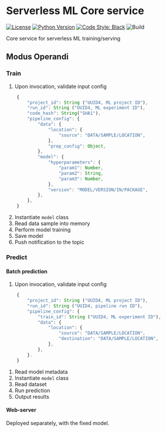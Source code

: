 # Serverless ML Core service

[![License](https://img.shields.io/badge/license-Apache%202.0-blue.svg)](https://opensource.org/licenses/Apache-2.0)
[![Python Version](https://img.shields.io/badge/python-3.7%20%7C%203.8-blue.svg)](https://github.com/serverlessml/core/)
[![Code Style: Black](https://img.shields.io/badge/code%20style-black-black.svg)](https://github.com/ambv/black)
![Build](https://github.com/serverlessml/core/workflows/Build/badge.svg?branch=master)

Core service for serverless ML training/serving


## Modus Operandi

### Train

1. Upon invocation, validate input config

```javascript
    {
        "project_id": String ("UUID4, ML project ID"),
        "run_id": String ("UUID4, ML experiment ID"),
        "code_hash": String("SHA1"),
        "pipeline_config": {
            "data": {
                "location": {
                    "source": "DATA/SAMPLE/LOCATION",
                },
                "prep_config": Object,
            },
            "model": {
                "hyperparameters": {
                    "param1": Number,
                    "param2": String,
                    "param3": Number,
                },
                "version": "MODEL/VERSION/IN/PACKAGE",
            },
        },
    }
```

2. Instantiate `model` class
3. Read data sample into memory
4. Perform model training
5. Save model
6. Push notification to the topic


### Predict

#### Batch prediction

1. Upon invocation, validate input config

```javascript
    {
        "project_id": String ("UUID4, ML project ID"),
        "run_id": String ("UUID4, pipeline run ID"),
        "pipeline_config": {
            "train_id": String ("UUID4, ML experiment ID"),
            "data": {
                "location": {
                    "source": "DATA/SAMPLE/LOCATION",
                    "destination": "DATA/SAMPLE/LOCATION",
                },
            },
        }.
    }
```

1. Read model metadata
2. Instantiate `model` class
3. Read dataset
4. Run prediction
5. Output results

#### Web-server

Deployed separately, with the fixed model.
